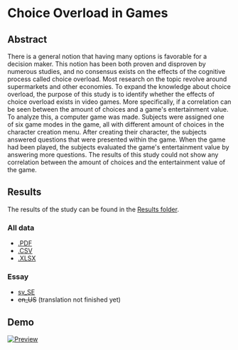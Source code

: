 # Choice Overload in Games
## Abstract
There is a general notion that having many options is favorable for a decision maker. This notion has been both proven and disproven by numerous studies, and no consensus exists on the effects of the cognitive process called choice overload. Most research on the topic revolve around supermarkets and other economies. To expand the knowledge about choice overload, the purpose of this study is to identify whether the effects of choice overload exists in video games. More specifically, if a correlation can be seen between the amount of choices and a game's entertainment value. To analyze this, a computer game was made. Subjects were assigned one of six game modes in the game, all with different amount of choices in the character creation menu. After creating their character, the subjects answered questions that were presented within the game. When the game had been played, the subjects evaluated the game's entertainment value by answering more questions. The results of this study could not show any correlation between the amount of choices and the entertainment value of the game.

## Results
The results of the study can be found in the [Results folder](Results).

### All data
- [.PDF](Results/All%20data.pdf)
- [.CSV](Results/All%20data.csv)
- [.XLSX](Results/All%20data.xlsx)

### Essay
- [sv_SE](Results/Essay-sv_SE.pdf)
- ~~en_US~~ (translation not finished yet)

## Demo
[![Preview](http://img.youtube.com/vi/4F3My1ckxC0/0.jpg)](https://www.youtube.com/watch?v=4F3My1ckxC0)
